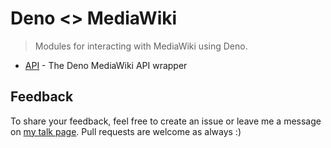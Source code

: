 # Deno <> MediaWiki

> Modules for interacting with MediaWiki using Deno.

- [API](./api) - The Deno MediaWiki API wrapper

## Feedback

To share your feedback, feel free to create an issue or leave me a message on [my talk page](https://wikitech.wikimedia.org/wiki/User_talk:Roj_im). Pull requests are welcome as always :)
